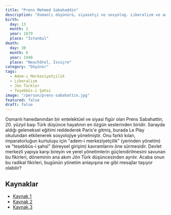 ```yaml
---
title: "Prens Mehmed Sabahaddin"
description: "Osmanlı düşünürü, siyasetçi ve sosyolog. Liberalizm ve adem-i merkeziyetçilik fikirlerinin öncüsü."
birth:
  day: 13
  month: 2
  year: 1879
  place: "İstanbul"
death:
  day: 30
  month: 6
  year: 1948
  place: "Neuchâtel, İsviçre"
category: "Düşünür"
tags:
  - Adem-i Merkeziyetçilik
  - Liberalizm
  - Jön Türkler
  - Teşebbüs-i Şahsi
image: "/person/prens-sabahattin.jpg"
featured: false
draft: false
---
```


Osmanlı hanedanından bir entelektüel ve siyasi figür olan Prens Sabahattin, 20. yüzyıl başı Türk düşünce hayatının en özgün seslerinden biridir. Sarayda aldığı geleneksel eğitimi reddederek Paris'e gitmiş, burada Le Play okulundan etkilenerek sosyolojiye yönelmiştir. Onu farklı kılan, imparatorluğun kurtuluşu için "adem-i merkeziyetçilik" (yerinden yönetim) ve "teşebbüs-i şahsi" (bireysel girişim) kavramlarını öne sürmesidir. Devlet merkezli yapıya karşı bireyin ve yerel yönetimlerin güçlendirilmesini savunan bu fikirleri, döneminin ana akım Jön Türk düşüncesinden ayrılır. Acaba onun bu radikal fikirleri, bugünün yönetim anlayışına ne gibi mesajlar taşıyor olabilir?

## Kaynaklar

- [Kaynak 1](https://tr.wikipedia.org/wiki/Prens_Sabahaddin)
- [Kaynak 2](https://www.biyografya.com/biyografi/14929)
- [Kaynak 3](https://islamansiklopedisi.org.tr/prens-sabahaddin)